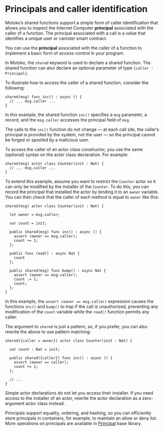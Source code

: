 # Principals and caller identification

Motoko’s shared functions support a simple form of caller identification that allows you to inspect the Internet Computer **principal** associated with the caller of a function. The principal associated with a call is a value that identifies a unique user or canister smart contract.

You can use the **principal** associated with the caller of a function to implement a basic form of *access-control* in your program.

In Motoko, the `shared` keyword is used to declare a shared function. The shared function can also declare an optional parameter of type `{caller : Principal}`.

To illustrate how to access the caller of a shared function, consider the following:

``` motoko
shared(msg) func inc() : async () {
  // ... msg.caller ...
}
```

In this example, the shared function `inc()` specifies a `msg` parameter, a record, and the `msg.caller` accesses the principal field of `msg`.

The calls to the `inc()` function do not change — at each call site, the caller’s principal is provided by the system, not the user — so the principal cannot be forged or spoofed by a malicious user.

To access the caller of an actor class constructor, you use the same (optional) syntax on the actor class declaration. For example:

``` motoko
shared(msg) actor class Counter(init : Nat) {
  // ... msg.caller ...
}
```

To extend this example, assume you want to restrict the `Counter` actor so it can only be modified by the installer of the `Counter`. To do this, you can record the principal that installed the actor by binding it to an `owner` variable. You can then check that the caller of each method is equal to `owner` like this:

``` motoko
shared(msg) actor class Counter(init : Nat) {

  let owner = msg.caller;

  var count = init;

  public shared(msg) func inc() : async () {
    assert (owner == msg.caller);
    count += 1;
  };

  public func read() : async Nat {
    count
  };

  public shared(msg) func bump() : async Nat {
    assert (owner == msg.caller);
    count := 1;
    count;
  };
}
```

In this example, the `assert (owner == msg.caller)` expression causes the functions `inc()` and `bump()` to trap if the call is unauthorized, preventing any modification of the `count` variable while the `read()` function permits any caller.

The argument to `shared` is just a pattern, so, if you prefer, you can also rewrite the above to use pattern matching:

``` motoko
shared({caller = owner}) actor class Counter(init : Nat) {

  var count : Nat = init;

  public shared({caller}) func inc() : async () {
    assert (owner == caller);
    count += 1;
  };

  // ...
}
```

<div class="note">

Simple actor declarations do not let you access their installer. If you need access to the installer of an actor, rewrite the actor declaration as a zero-argument actor class instead.

</div>

Principals support equality, ordering, and hashing, so you can efficiently store principals in containers, for example, to maintain an allow or deny list. More operations on principals are available in [Principal](../base-libraries/principal.md) base library.
